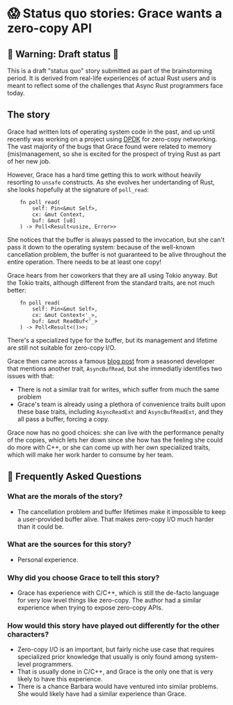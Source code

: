 # 😱 Status quo stories: Grace wants a zero-copy API

[Alan]: ../characters/alan.md
[Grace]: ../characters/grace.md
[Niklaus]: ../characters/niklaus.md
[Barbara]: ../characters/barbara.md

## 🚧 Warning: Draft status 🚧

This is a draft "status quo" story submitted as part of the brainstorming period. It is derived from real-life experiences of actual Rust users and is meant to reflect some of the challenges that Async Rust programmers face today.

## The story

Grace had written lots of operating system code in the past, and up until recently was working on a project using [DPDK](https://www.dpdk.org/) for zero-copy networking. The vast majority of the bugs
that Grace found were related to memory (mis)management, so she is excited for the prospect of trying Rust as part of her new job.

However, Grace has a hard time getting this to work without heavily resorting to `unsafe` constructs. As she evolves her undertanding of Rust, she looks hopefully at the signature of `poll_read`:

```ignore
    fn poll_read(
        self: Pin<&mut Self>,
        cx: &mut Context,
        buf: &mut [u8]
    ) -> Poll<Result<usize, Error>>
```

She notices that the buffer is always passed to the invocation, but she can't pass it down to the operating system: because of the well-known cancellation problem, the buffer is
not guaranteed to be alive throughout the entire operation. There needs to be at least one copy!

Grace hears from her coworkers that they are all using Tokio anyway. But the Tokio traits, although different from the standard traits, are not much better:

```ignore
    fn poll_read(
        self: Pin<&mut Self>,
        cx: &mut Context<'_>,
        buf: &mut ReadBuf<'_>
    ) -> Poll<Result<()>>;
```

There's a specialized type for the buffer, but its management and lifetime are still not suitable for zero-copy I/O.

Grace then came across a famous [blog post](https://boats.gitlab.io/blog/post/io-uring/) from a seasoned developer that mentions
another trait, `AsyncBufRead`, but she immediatly identifies two issues with that:

* There is not a similar trait for writes, which suffer from much the same problem
* Grace's team is already using a plethora of convenience traits built upon these base traits, including `AsyncReadExt` and `AsyncBufReadExt`,
  and they all pass a buffer, forcing a copy.

Grace now has no good choices: she can live with the performance penalty of the copies, which lets her down since she how has the feeling she
could do more with C++, or she can come up with her own specialized traits, which will make her work harder to consume by her team.

## 🤔 Frequently Asked Questions

### **What are the morals of the story?**

* The cancellation problem and buffer lifetimes make it impossible to keep a user-provided buffer alive. That makes zero-copy I/O much harder
than it could be.

### **What are the sources for this story?**

* Personal experience.

### **Why did you choose Grace to tell this story?**

* Grace has experience with C/C++, which is still the de-facto language for very low level things like zero-copy. The author had a similar experience
when trying to expose zero-copy APIs.

### **How would this story have played out differently for the other characters?**

* Zero-copy I/O is an important, but fairly niche use case that requires specialized prior knowledge that usually is only found among system-level
  programmers.
* That is usually done in C/C++, and Grace is the only one that is very likely to have this experience.
* There is a chance Barbara would have ventured into similar problems. She would likely have had a similar experience than Grace.

[character]: ../characters.md
[status quo stories]: ./status_quo.md
[htvsq]: ../how_to_vision/status_quo.md
[cannot be wrong]: ../how_to_vision/comment.md#comment-to-understand-or-improve-not-to-negate-or-dissuade

